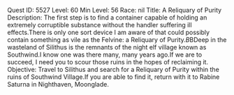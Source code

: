 Quest ID: 5527
Level: 60
Min Level: 56
Race: nil
Title: A Reliquary of Purity
Description: The first step is to find a container capable of holding an extremely corruptible substance without the handler suffering ill effects.There is only one sort device I am aware of that could possibly contain something as vile as the Felvine: a Reliquary of Purity.$B$BDeep in the wasteland of Silithus is the remnants of the night elf village known as Southwind.I know one was there many, many years ago.If we are to succeed, I need you to scour those ruins in the hopes of reclaiming it.
Objective: Travel to Silithus and search for a Reliquary of Purity within the ruins of Southwind Village.If you are able to find it, return with it to Rabine Saturna in Nighthaven, Moonglade.
